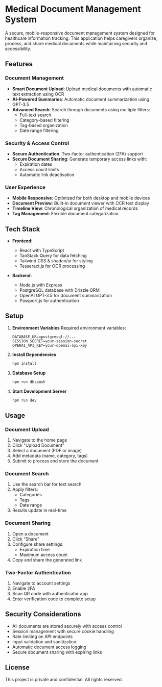 # Medical Document Management System

A secure, mobile-responsive document management system designed for healthcare information tracking. This application helps caregivers organize, process, and share medical documents while maintaining security and accessibility.

## Features

### Document Management
- **Smart Document Upload**: Upload medical documents with automatic text extraction using OCR
- **AI-Powered Summaries**: Automatic document summarization using GPT-3.5
- **Advanced Search**: Search through documents using multiple filters:
  - Full-text search
  - Category-based filtering
  - Tag-based organization
  - Date range filtering

### Security & Access Control
- **Secure Authentication**: Two-factor authentication (2FA) support
- **Secure Document Sharing**: Generate temporary access links with:
  - Expiration dates
  - Access count limits
  - Automatic link deactivation

### User Experience
- **Mobile Responsive**: Optimized for both desktop and mobile devices
- **Document Preview**: Built-in document viewer with OCR text display
- **Timeline View**: Chronological organization of medical records
- **Tag Management**: Flexible document categorization

## Tech Stack

- **Frontend**:
  - React with TypeScript
  - TanStack Query for data fetching
  - Tailwind CSS & shadcn/ui for styling
  - Tesseract.js for OCR processing

- **Backend**:
  - Node.js with Express
  - PostgreSQL database with Drizzle ORM
  - OpenAI GPT-3.5 for document summarization
  - Passport.js for authentication

## Setup

1. **Environment Variables**
   Required environment variables:
   ```
   DATABASE_URL=postgresql://...
   SESSION_SECRET=your-session-secret
   OPENAI_API_KEY=your-openai-api-key
   ```

2. **Install Dependencies**
   ```bash
   npm install
   ```

3. **Database Setup**
   ```bash
   npm run db:push
   ```

4. **Start Development Server**
   ```bash
   npm run dev
   ```

## Usage

### Document Upload
1. Navigate to the home page
2. Click "Upload Document"
3. Select a document (PDF or image)
4. Add metadata (name, category, tags)
5. Submit to process and store the document

### Document Search
1. Use the search bar for text search
2. Apply filters:
   - Categories
   - Tags
   - Date range
3. Results update in real-time

### Document Sharing
1. Open a document
2. Click "Share"
3. Configure share settings:
   - Expiration time
   - Maximum access count
4. Copy and share the generated link

### Two-Factor Authentication
1. Navigate to account settings
2. Enable 2FA
3. Scan QR code with authenticator app
4. Enter verification code to complete setup

## Security Considerations

- All documents are stored securely with access control
- Session management with secure cookie handling
- Rate limiting on API endpoints
- Input validation and sanitization
- Automatic document access logging
- Secure document sharing with expiring links

## License

This project is private and confidential. All rights reserved.
